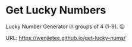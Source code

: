 # Get Lucky Numbers

Lucky Number Generator in groups of 4 (1-9). 😉

URL: https://wenjietee.github.io/get-lucky-nums/
